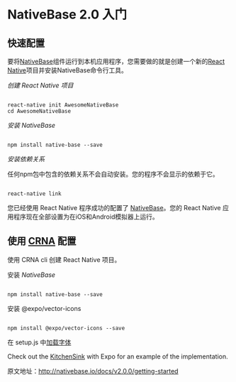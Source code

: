 # NativeBase 2.0 入门

## 快速配置

要将[NativeBase](http://nativebase.io/)组件运行到本机应用程序，您需要做的就是创建一个新的[React Native](https://facebook.github.io/react-native/)项目并安装NativeBase命令行工具。

*创建 React Native 项目*

```shell

react-native init AwesomeNativeBase
cd AwesomeNativeBase

```

*安装 NativeBase*

```shell

npm install native-base --save

```

*安装依赖关系*

任何npm包中包含的依赖关系不会自动安装。您的程序不会显示的依赖于它。

```shell

react-native link

```

您已经使用 React Native 程序成功的配置了 [NativeBase](http://nativebase.io/)。您的 React Native 应用程序现在全部设置为在iOS和Android模拟器上运行。

## 使用 [CRNA](https://github.com/react-community/create-react-native-app) 配置

使用 CRNA cli 创建 React Native 项目。

安装 *NativeBase*

```shell

npm install native-base --save

```

安装 @expo/vector-icons

```shell

npm install @expo/vector-icons --save

```

在 setup.js 中[加载字体](https://docs.expo.io/versions/v15.0.0/sdk/font.html)

Check out the [KitchenSink](https://github.com/GeekyAnts/NativeBase-KitchenSink/tree/CRNA) with Expo for an example of the implementation.

原文地址：http://nativebase.io/docs/v2.0.0/getting-started
